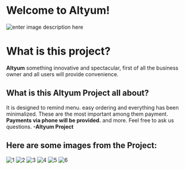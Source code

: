 ﻿# Welcome to Altyum!
![enter image description here](https://imagizer.imageshack.com/img923/6789/A2rVFT.png)

# What is this project?

**Altyum** something innovative and spectacular, first of all the business owner and all users will provide convenience. 

## What is this Altyum Project all about?

It is designed to remind menu. easy ordering and everything has been minimalized. These are the most important among them payment. **Payments via phone will be provided.** and more. Feel free to ask us questions. **-Altyum Project**

## Here are some images from the Project:


![1](https://imagizer.imageshack.com/img921/7728/kblIWt.png)
![2](https://imagizer.imageshack.com/img924/2924/QDN7Il.png)
![3](https://imagizer.imageshack.com/img921/864/RKWwgN.png)
![4](https://imagizer.imageshack.com/img922/6349/R8rCYr.png)
![5](https://imagizer.imageshack.com/img923/6914/e8H03x.png)
![6](https://imagizer.imageshack.com/img923/1747/ZyU0sw.png)

